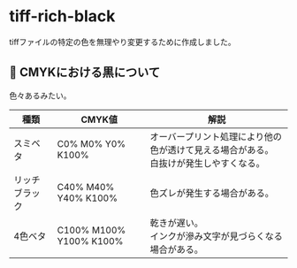tiff-rich-black
===

tiffファイルの特定の色を無理やり変更するために作成しました。

## 📝 CMYKにおける黒について

色々あるみたい。

種類 | CMYK値 | 解説
--- | --- | ---
スミベタ | C0% M0% Y0% K100% | オーバープリント処理により他の色が透けて見える場合がある。<br>白抜けが発生しやすくなる。
リッチブラック | C40% M40% Y40% K100% | 色ズレが発生する場合がある。
4色ベタ | C100% M100% Y100% K100% | 乾きが遅い。<br>インクが滲み文字が見づらくなる場合がある。<br>
